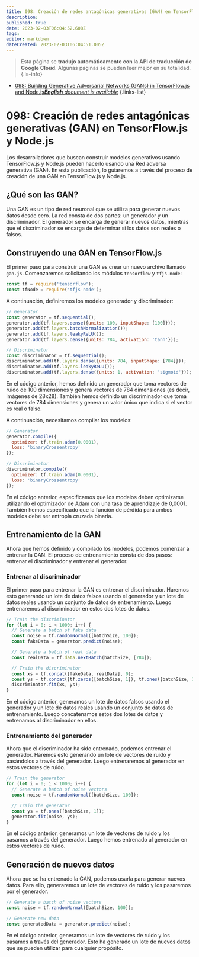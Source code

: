 ```yaml
---
title: 098: Creación de redes antagónicas generativas (GAN) en TensorFlow.js y Node.js
description: 
published: true
date: 2023-02-03T06:04:52.608Z
tags: 
editor: markdown
dateCreated: 2023-02-03T06:04:51.005Z
---
```


> Esta página se **tradujo automáticamente con la API de traducción de Google Cloud**.
Algunas páginas se pueden leer mejor en su totalidad.{.is-info}



- [098: Building Generative Adversarial Networks (GANs) in TensorFlow.js and Node.js***English** document is available*](/en/Knowledge-base/TensorFlow-js/Learning/098-building-generative-adversarial-networks-gans-in-tensorflow-js-and-node-js)
{.links-list}


# 098: Creación de redes antagónicas generativas (GAN) en TensorFlow.js y Node.js

Los desarrolladores que buscan construir modelos generativos usando TensorFlow.js y Node.js pueden hacerlo usando una Red adversa generativa (GAN). En esta publicación, lo guiaremos a través del proceso de creación de una GAN en TensorFlow.js y Node.js.

## ¿Qué son las GAN?

Una GAN es un tipo de red neuronal que se utiliza para generar nuevos datos desde cero. La red consta de dos partes: un generador y un discriminador. El generador se encarga de generar nuevos datos, mientras que el discriminador se encarga de determinar si los datos son reales o falsos.

## Construyendo una GAN en TensorFlow.js

El primer paso para construir una GAN es crear un nuevo archivo llamado `gan.js`. Comenzaremos solicitando los módulos `tensorflow` y `tfjs-node`:

```javascript
const tf = require('tensorflow');
const tfNode = require('tfjs-node');
```

A continuación, definiremos los modelos generador y discriminador:

```javascript
// Generator
const generator = tf.sequential();
generator.add(tf.layers.dense({units: 100, inputShape: [100]}));
generator.add(tf.layers.batchNormalization());
generator.add(tf.layers.leakyReLU());
generator.add(tf.layers.dense({units: 784, activation: 'tanh'}));

// Discriminator
const discriminator = tf.sequential();
discriminator.add(tf.layers.dense({units: 784, inputShape: [784]}));
discriminator.add(tf.layers.leakyReLU());
discriminator.add(tf.layers.dense({units: 1, activation: 'sigmoid'}));
```

En el código anterior, hemos definido un generador que toma vectores de ruido de 100 dimensiones y genera vectores de 784 dimensiones (es decir, imágenes de 28x28). También hemos definido un discriminador que toma vectores de 784 dimensiones y genera un valor único que indica si el vector es real o falso.

A continuación, necesitamos compilar los modelos:

```javascript
// Generator
generator.compile({
  optimizer: tf.train.adam(0.0001),
  loss: 'binaryCrossentropy'
});

// Discriminator
discriminator.compile({
  optimizer: tf.train.adam(0.0001),
  loss: 'binaryCrossentropy'
});
```

En el código anterior, especificamos que los modelos deben optimizarse utilizando el optimizador de Adam con una tasa de aprendizaje de 0,0001. También hemos especificado que la función de pérdida para ambos modelos debe ser entropía cruzada binaria.

## Entrenamiento de la GAN

Ahora que hemos definido y compilado los modelos, podemos comenzar a entrenar la GAN. El proceso de entrenamiento consta de dos pasos: entrenar el discriminador y entrenar el generador.

### Entrenar al discriminador

El primer paso para entrenar la GAN es entrenar el discriminador. Haremos esto generando un lote de datos falsos usando el generador y un lote de datos reales usando un conjunto de datos de entrenamiento. Luego entrenaremos al discriminador en estos dos lotes de datos.

```javascript
// Train the discriminator
for (let i = 0; i < 1000; i++) {
  // Generate a batch of fake data
  const noise = tf.randomNormal([batchSize, 100]);
  const fakeData = generator.predict(noise);

  // Generate a batch of real data
  const realData = tf.data.nextBatch(batchSize, [784]);

  // Train the discriminator
  const xs = tf.concat([fakeData, realData], 0);
  const ys = tf.concat([tf.zeros([batchSize, 1]), tf.ones([batchSize, 1])], 0);
  discriminator.fit(xs, ys);
}
```

En el código anterior, generamos un lote de datos falsos usando el generador y un lote de datos reales usando un conjunto de datos de entrenamiento. Luego concatenamos estos dos lotes de datos y entrenamos al discriminador en ellos.

### Entrenamiento del generador

Ahora que el discriminador ha sido entrenado, podemos entrenar el generador. Haremos esto generando un lote de vectores de ruido y pasándolos a través del generador. Luego entrenaremos al generador en estos vectores de ruido.

```javascript
// Train the generator
for (let i = 0; i < 1000; i++) {
  // Generate a batch of noise vectors
  const noise = tf.randomNormal([batchSize, 100]);

  // Train the generator
  const ys = tf.ones([batchSize, 1]);
  generator.fit(noise, ys);
}
```

En el código anterior, generamos un lote de vectores de ruido y los pasamos a través del generador. Luego hemos entrenado al generador en estos vectores de ruido.

## Generación de nuevos datos

Ahora que se ha entrenado la GAN, podemos usarla para generar nuevos datos. Para ello, generaremos un lote de vectores de ruido y los pasaremos por el generador.

```javascript
// Generate a batch of noise vectors
const noise = tf.randomNormal([batchSize, 100]);

// Generate new data
const generatedData = generator.predict(noise);
```

En el código anterior, generamos un lote de vectores de ruido y los pasamos a través del generador. Esto ha generado un lote de nuevos datos que se pueden utilizar para cualquier propósito.